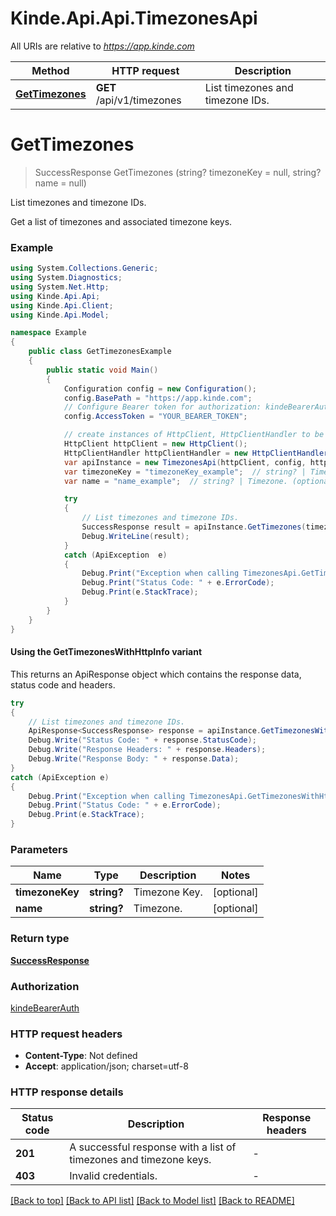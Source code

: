 # Kinde.Api.Api.TimezonesApi

All URIs are relative to *https://app.kinde.com*

| Method | HTTP request | Description |
|--------|--------------|-------------|
| [**GetTimezones**](TimezonesApi.md#gettimezones) | **GET** /api/v1/timezones | List timezones and timezone IDs. |

<a name="gettimezones"></a>
# **GetTimezones**
> SuccessResponse GetTimezones (string? timezoneKey = null, string? name = null)

List timezones and timezone IDs.

Get a list of timezones and associated timezone keys.

### Example
```csharp
using System.Collections.Generic;
using System.Diagnostics;
using System.Net.Http;
using Kinde.Api.Api;
using Kinde.Api.Client;
using Kinde.Api.Model;

namespace Example
{
    public class GetTimezonesExample
    {
        public static void Main()
        {
            Configuration config = new Configuration();
            config.BasePath = "https://app.kinde.com";
            // Configure Bearer token for authorization: kindeBearerAuth
            config.AccessToken = "YOUR_BEARER_TOKEN";

            // create instances of HttpClient, HttpClientHandler to be reused later with different Api classes
            HttpClient httpClient = new HttpClient();
            HttpClientHandler httpClientHandler = new HttpClientHandler();
            var apiInstance = new TimezonesApi(httpClient, config, httpClientHandler);
            var timezoneKey = "timezoneKey_example";  // string? | Timezone Key. (optional) 
            var name = "name_example";  // string? | Timezone. (optional) 

            try
            {
                // List timezones and timezone IDs.
                SuccessResponse result = apiInstance.GetTimezones(timezoneKey, name);
                Debug.WriteLine(result);
            }
            catch (ApiException  e)
            {
                Debug.Print("Exception when calling TimezonesApi.GetTimezones: " + e.Message);
                Debug.Print("Status Code: " + e.ErrorCode);
                Debug.Print(e.StackTrace);
            }
        }
    }
}
```

#### Using the GetTimezonesWithHttpInfo variant
This returns an ApiResponse object which contains the response data, status code and headers.

```csharp
try
{
    // List timezones and timezone IDs.
    ApiResponse<SuccessResponse> response = apiInstance.GetTimezonesWithHttpInfo(timezoneKey, name);
    Debug.Write("Status Code: " + response.StatusCode);
    Debug.Write("Response Headers: " + response.Headers);
    Debug.Write("Response Body: " + response.Data);
}
catch (ApiException e)
{
    Debug.Print("Exception when calling TimezonesApi.GetTimezonesWithHttpInfo: " + e.Message);
    Debug.Print("Status Code: " + e.ErrorCode);
    Debug.Print(e.StackTrace);
}
```

### Parameters

| Name | Type | Description | Notes |
|------|------|-------------|-------|
| **timezoneKey** | **string?** | Timezone Key. | [optional]  |
| **name** | **string?** | Timezone. | [optional]  |

### Return type

[**SuccessResponse**](SuccessResponse.md)

### Authorization

[kindeBearerAuth](../README.md#kindeBearerAuth)

### HTTP request headers

 - **Content-Type**: Not defined
 - **Accept**: application/json; charset=utf-8


### HTTP response details
| Status code | Description | Response headers |
|-------------|-------------|------------------|
| **201** | A successful response with a list of timezones and timezone keys. |  -  |
| **403** | Invalid credentials. |  -  |

[[Back to top]](#) [[Back to API list]](../README.md#documentation-for-api-endpoints) [[Back to Model list]](../README.md#documentation-for-models) [[Back to README]](../README.md)

